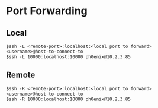 # Port Forwarding

## Local
```
$ssh -L <remote-port>:localhost:<local port to forward> <username>@host-to-connect-to
$ssh -L 10000:localhost:10000 ph0enix@10.2.3.85
```

## Remote
```
$ssh -R <remote-port>:localhost:<local port to forward> <username>@host-to-connect-to
$ssh -R 10000:localhost:10000 ph0enix@10.2.3.85
```